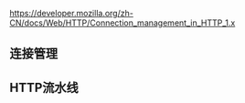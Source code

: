 https://developer.mozilla.org/zh-CN/docs/Web/HTTP/Connection_management_in_HTTP_1.x

## 连接管理

## HTTP流水线


